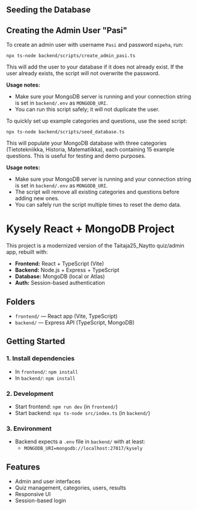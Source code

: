 ## Seeding the Database
## Creating the Admin User "Pasi"

To create an admin user with username `Pasi` and password `mipeha`, run:

```
npx ts-node backend/scripts/create_admin_pasi.ts
```

This will add the user to your database if it does not already exist. If the user already exists, the script will not overwrite the password.

**Usage notes:**
- Make sure your MongoDB server is running and your connection string is set in `backend/.env` as `MONGODB_URI`.
- You can run this script safely; it will not duplicate the user.

To quickly set up example categories and questions, use the seed script:

```
npx ts-node backend/scripts/seed_database.ts
```

This will populate your MongoDB database with three categories (Tietotekniikka, Historia, Matematiikka), each containing 15 example questions. This is useful for testing and demo purposes.

**Usage notes:**
- Make sure your MongoDB server is running and your connection string is set in `backend/.env` as `MONGODB_URI`.
- The script will remove all existing categories and questions before adding new ones.
- You can safely run the script multiple times to reset the demo data.
# Kysely React + MongoDB Project

This project is a modernized version of the Taitaja25_Naytto quiz/admin app, rebuilt with:
- **Frontend:** React + TypeScript (Vite)
- **Backend:** Node.js + Express + TypeScript
- **Database:** MongoDB (local or Atlas)
- **Auth:** Session-based authentication

## Folders
- `frontend/` — React app (Vite, TypeScript)
- `backend/` — Express API (TypeScript, MongoDB)

## Getting Started

### 1. Install dependencies
- In `frontend/`: `npm install`
- In `backend/`: `npm install`

### 2. Development
- Start frontend: `npm run dev` (in `frontend/`)
- Start backend: `npx ts-node src/index.ts` (in `backend/`)

### 3. Environment
- Backend expects a `.env` file in `backend/` with at least:
  - `MONGODB_URI=mongodb://localhost:27017/kysely`

## Features
- Admin and user interfaces
- Quiz management, categories, users, results
- Responsive UI
- Session-based login

